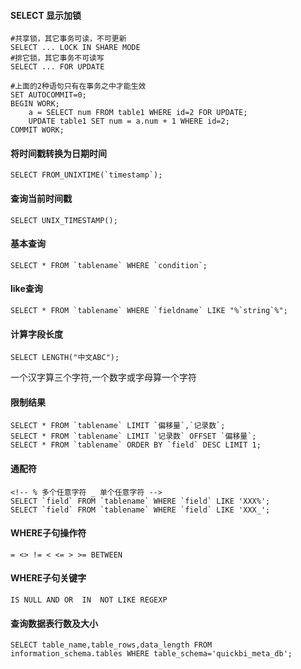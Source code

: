 

#### SELECT 显示加锁
~~~
#共享锁，其它事务可读，不可更新  
SELECT ... LOCK IN SHARE MODE
#排它锁，其它事务不可读写
SELECT ... FOR UPDATE  

#上面的2种语句只有在事务之中才能生效
SET AUTOCOMMIT=0;   
BEGIN WORK;   
    a = SELECT num FROM table1 WHERE id=2 FOR UPDATE; 
    UPDATE table1 SET num = a.num + 1 WHERE id=2;   
COMMIT WORK;  
~~~


#### 将时间戳转换为日期时间
    SELECT FROM_UNIXTIME(`timestamp`);

#### 查询当前时间戳
	SELECT UNIX_TIMESTAMP();
	
#### 基本查询
    SELECT * FROM `tablename` WHERE `condition`;

#### like查询
    SELECT * FROM `tablename` WHERE `fieldname` LIKE "%`string`%";

#### 计算字段长度
    SELECT LENGTH("中文ABC");
一个汉字算三个字符,一个数字或字母算一个字符


#### 限制结果
	SELECT * FROM `tablename` LIMIT `偏移量`,`记录数`;
	SELECT * FROM `tablename` LIMIT `记录数` OFFSET `偏移量`;
	SELECT * FROM `tablename` ORDER BY `field` DESC	LIMIT 1;
	
#### 通配符
	<!-- % 多个任意字符 _ 单个任意字符 -->
	SELECT `field` FROM `tablename` WHERE `field` LIKE 'XXX%';
	SELECT `field` FROM `tablename` WHERE `field` LIKE 'XXX_';

#### WHERE子句操作符
	= <> != < <= > >= BETWEEN

#### WHERE子句关键字
	IS NULL	AND	OR	IN	NOT	LIKE REGEXP


#### 查询数据表行数及大小
	SELECT table_name,table_rows,data_length FROM information_schema.tables WHERE table_schema='quickbi_meta_db';